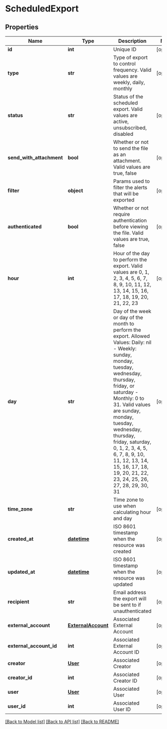 # ScheduledExport

## Properties
Name | Type | Description | Notes
------------ | ------------- | ------------- | -------------
**id** | **int** | Unique ID | [optional] 
**type** | **str** | Type of export to control frequency. Valid values are weekly, daily, monthly | [optional] 
**status** | **str** | Status of the scheduled export. Valid values are active, unsubscribed, disabled | [optional] 
**send_with_attachment** | **bool** | Whether or not to send the file as an attachment. Valid values are true, false | [optional] 
**filter** | **object** | Params used to filter the alerts that will be exported | [optional] 
**authenticated** | **bool** | Whether or not require authentication before viewing the file. Valid values are true, false | [optional] 
**hour** | **int** | Hour of the day to perform the export. Valid values are 0, 1, 2, 3, 4, 5, 6, 7, 8, 9, 10, 11, 12, 13, 14, 15, 16, 17, 18, 19, 20, 21, 22, 23 | [optional] 
**day** | **str** | Day of the week or day of the month to perform the export.  Allowed Values: Daily: nil - Weekly: sunday, monday, tuesday, wednesday, thursday, friday, or saturday - Monthly: 0 to 31. Valid values are sunday, monday, tuesday, wednesday, thursday, friday, saturday, 0, 1, 2, 3, 4, 5, 6, 7, 8, 9, 10, 11, 12, 13, 14, 15, 16, 17, 18, 19, 20, 21, 22, 23, 24, 25, 26, 27, 28, 29, 30, 31 | [optional] 
**time_zone** | **str** | Time zone to use when calculating hour and day | [optional] 
**created_at** | [**datetime**](DateTime.md) | ISO 8601 timestamp when the resource was created | [optional] 
**updated_at** | [**datetime**](DateTime.md) | ISO 8601 timestamp when the resource was updated | [optional] 
**recipient** | **str** | Email address the export will be sent to if unauthenticated | [optional] 
**external_account** | [**ExternalAccount**](ExternalAccount.md) | Associated External Account | [optional] 
**external_account_id** | **int** | Associated External Account ID | [optional] 
**creator** | [**User**](User.md) | Associated Creator | [optional] 
**creator_id** | **int** | Associated Creator ID | [optional] 
**user** | [**User**](User.md) | Associated User | [optional] 
**user_id** | **int** | Associated User ID | [optional] 

[[Back to Model list]](../README.md#documentation-for-models) [[Back to API list]](../README.md#documentation-for-api-endpoints) [[Back to README]](../README.md)



